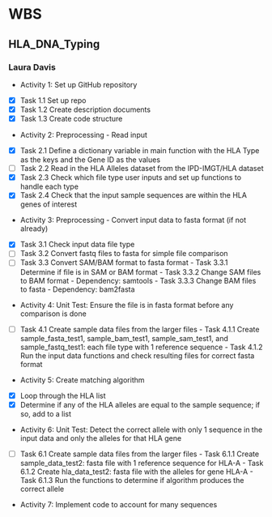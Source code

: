 # WBS
## HLA_DNA_Typing
### Laura Davis

- Activity 1: Set up GitHub repository
- [x] Task 1.1 Set up repo
- [x] Task 1.2 Create description documents
- [x] Task 1.3 Create code structure

- Activity 2: Preprocessing - Read input
- [x] Task 2.1 Define a dictionary variable in main function with the HLA Type as the keys and the Gene ID as the values
- [ ] Task 2.2 Read in the HLA Alleles dataset from the IPD-IMGT/HLA dataset
- [x] Task 2.3 Check which file type user inputs and set up functions to handle each type
- [x] Task 2.4 Check that the input sample sequences are within the HLA genes of interest

- Activity 3: Preprocessing - Convert input data to fasta format (if not already)
- [x] Task 3.1 Check input data file type
- [ ] Task 3.2 Convert fastq files to fasta for simple file comparison
- [ ] Task 3.3 Convert SAM/BAM format to fasta format
       - Task 3.3.1 Determine if file is in SAM or BAM format
       - Task 3.3.2 Change SAM files to BAM format
               - Dependency: samtools
       - Task 3.3.3 Change BAM files to fasta
               - Dependency: bam2fasta
 
- Activity 4: Unit Test: Ensure the file is in fasta format before any comparison is done
- [ ] Task 4.1 Create sample data files from the larger files
      - Task 4.1.1 Create sample_fasta_test1, sample_bam_test1, sample_sam_test1, and sample_fastq_test1: each file type with 1 reference sequence
      - Task 4.1.2 Run the input data functions and check resulting files for correct fasta format

- Activity 5: Create matching algorithm
- [x] Loop through the HLA list
- [x] Determine if any of the HLA alleles are equal to the sample sequence; if so, add to a list

- Activity 6: Unit Test: Detect the correct allele with only 1 sequence in the input data and only the alleles for that HLA gene
- [ ] Task 6.1 Create sample data files from the larger files
      - Task 6.1.1 Create sample_data_test2: fasta file with 1 reference sequence for HLA-A
      - Task 6.1.2 Create hla_data_test2: fasta file with the alleles for gene HLA-A
      - Task 6.1.3 Run the functions to determine if algorithm produces the correct allele
      
- Activity 7: Implement code to account for many sequences




